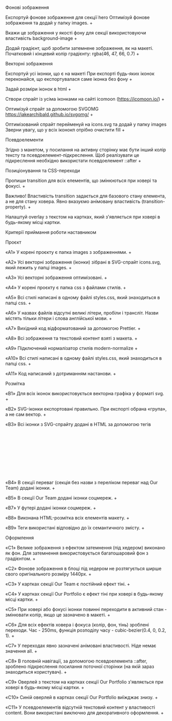 Фонові зображення

Експортуй фонове зображення для секції hero Оптимізуй фонове зображення та додай
у папку images. +

Вкажи це зображення у якості фону для секції використовуючи властивість
background-image +

Додай градієнт, щоб зробити затемнене зображення, як на макеті. Початковий і
кінцевий колір градієнту: rgba(46, 47, 66, 0.7) +

Векторні зображення

Експортуй усі іконки, що є на макеті При експорті будь-яких іконок переконайся,
що експортувалася саме іконка без фону +

Задай розміри іконок в html +

Створи спрайт із усіма іконками на сайті icomoon (https://icomoon.io/) +

Оптимізуй спрайт за допомогою SVGOMG https://jakearchibald.github.io/svgomg/ +

Оптимізований спрайт перейменуй на icons.svg та додай у папку images Зверни
увагу, що у всіх іконокп отрібно очистити fill +

Псевдоелементи

Згідно з макетом, у посилання на активну сторінку має бути інший колір тексту та
псевдоелемент-підкреслення. Щоб реалізувати це підкреслення необхідно
використати псевдоелемент ::after +

Позиціонування та CSS-переходи

Пропиши transition для всіх елементів, що змінюються при ховері та фокусі. +

Важливо! Властивість transition задається для базового стану елемента, а не для
стану ховера. Явно вказуємо анімовану властивість (transition-property). +

Налаштуй overlay з текстом на картках, який з'являється при ховері в будь-якому
місці картки.

Критерії приймання роботи наставником

Проєкт

«A1» У корені проєкту є папка images з зображеннями. +

«A2» Усі векторні зображення (іконки) зібрані в SVG-спрайт icons.svg, який
лежить у папці images. +

«A3» Усі векторні зображення оптимізовані. +

«A4» У корені проєкту є папка css з файлами стилів. +

«A5» Всі стилі написані в одному файлі styles.css, який знаходиться в папці
css. +

«A6» У назвах файлів відсутні великі літери, пробіли і трансліт. Назви містять
тільки літери і слова англійської мови. +

«A7» Вихідний код відформатований за допомогою Prettier. +

«A8» Всі зображення та текстовий контент взяті з макета. +

«A9» Підключений нормалізатор стилів modern-normalize +

«A10» Всі стилі написані в одному файлі styles.css, який знаходиться в папці
css. +

«A11» Код написаний з дотриманням настанови. +

Розмітка

«B1» Для всіх іконок використовується векторна графіка у форматі svg. +

«B2» SVG-іконки експортовані правильно. При експорті обрана «група», а не сам
вектор. +

«B3» Всі іконки з SVG-спрайту додані в HTML за допомогою тегів <svg> і <use> +

«B4» В секції переваг (секція без назви з переліком переваг над Our Team) додані
іконки. +

«B5» В секції Our Team додані іконки соцмереж. +

«B7» У футері додані іконки соцмереж. +

«B8» Виконана HTML-розмітка всіх елементів макету. +

«B9» Теги використані відповідно до їх семантичного змісту. +

Оформлення

«C1» Велике зображення з ефектом затемнення (під хедером) виконано як фон. Для
затемнення використовується багатошаровий фон з градієнтом. +

«C2» Фонове зображення в блоці під хедером не розтягується ширше свого
оригінального розміру 1440рх. +

«C3» У картках секції Our Team є постійний ефект тіні. +

«C4» У картках секції Our Portfolio є ефект тіні при ховері в будь-якому місці
картки. +

«C5» При ховері або фокусі іконки повинні переходити в активний стан - змінювати
колір, якщо це зазначено в макеті. +

«C6» Для всіх ефектів ховера і фокуса (колір, фон, тінь) зроблені переходи.
Час - 250ms, функція розподілу часу - cubic-bezier(0.4, 0, 0.2, 1). +

«C7» У переходах явно зазначені анімовані властивості. Ніде немає значення
all. +

«C8» В головній навігації, за допомогою псевдоелемента ::after, зроблено
підкреслення посилання поточної сторінки (на якій зараз знаходиться
користувач). +

«C9» Оверлей з текстом на картках секції Our Portfolio з'являється при ховері в
будь-якому місці картки. +

«C10» Синій оверлей в картках секції Our Portfolio виїжджає знизу. +

«C11» У псевдоелементів відсутній текстовий контент у властивості content. Вони
використані виключно для декоративного оформлення. +
